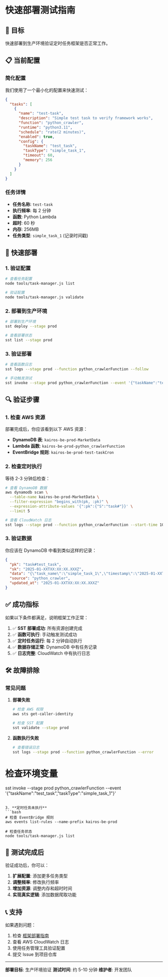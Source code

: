 # 快速部署测试指南

## 🎯 目标

快速部署到生产环境验证定时任务框架是否正常工作。

## 📋 当前配置

### 简化配置

我们使用了一个最小化的配置来快速测试：

```json
{
  "tasks": [
    {
      "name": "test-task",
      "description": "Simple test task to verify framework works",
      "function": "python_crawler",
      "runtime": "python3.11",
      "schedule": "rate(2 minutes)",
      "enabled": true,
      "config": {
        "taskName": "test_task",
        "taskType": "simple_task_1",
        "timeout": 60,
        "memory": 256
      }
    }
  ]
}
```

### 任务详情

- **任务名称**: `test-task`
- **执行频率**: 每 2 分钟
- **函数**: Python Lambda
- **超时**: 60 秒
- **内存**: 256MB
- **任务类型**: `simple_task_1` (记录时间戳)

## 🚀 快速部署

### 1. 验证配置

```bash
# 查看任务配置
node tools/task-manager.js list

# 验证配置
node tools/task-manager.js validate
```

### 2. 部署到生产环境

```bash
# 部署到生产环境
sst deploy --stage prod

# 查看部署状态
sst list --stage prod
```

### 3. 验证部署

```bash
# 查看函数日志
sst logs --stage prod --function python_crawlerFunction --follow

# 手动触发测试
sst invoke --stage prod python_crawlerFunction --event '{"taskName":"test_task","taskType":"simple_task_1"}'
```

## 🔍 验证步骤

### 1. 检查 AWS 资源

部署完成后，你应该看到以下 AWS 资源：

- **DynamoDB 表**: `kairos-be-prod-MarketData`
- **Lambda 函数**: `kairos-be-prod-python_crawlerFunction`
- **EventBridge 规则**: `kairos-be-prod-test-taskCron`

### 2. 检查定时执行

等待 2-3 分钟后检查：

```bash
# 查看 DynamoDB 数据
aws dynamodb scan \
  --table-name kairos-be-prod-MarketData \
  --filter-expression "begins_with(pk, :pk)" \
  --expression-attribute-values '{":pk":{"S":"task#"}}' \
  --limit 5

# 查看 CloudWatch 日志
sst logs --stage prod --function python_crawlerFunction --start-time 10m
```

### 3. 验证数据

你应该在 DynamoDB 中看到类似这样的记录：

```json
{
  "pk": "task#test_task",
  "sk": "2025-01-XXTXX:XX:XX.XXXZ",
  "data": "{\"task_name\":\"simple_task_1\",\"timestamp\":\"2025-01-XXTXX:XX:XX.XXXZ\",\"status\":\"completed\",\"message\":\"Task 1 executed successfully\"}",
  "source": "python_crawler",
  "updated_at": "2025-01-XXTXX:XX:XX.XXXZ"
}
```

## ✅ 成功指标

如果以下条件都满足，说明框架工作正常：

1. ✅ **SST 部署成功**: 所有资源创建完成
2. ✅ **函数可执行**: 手动触发测试成功
3. ✅ **定时任务运行**: 每 2 分钟自动执行
4. ✅ **数据存储正常**: DynamoDB 中有任务记录
5. ✅ **日志完整**: CloudWatch 中有执行日志

## 🛠️ 故障排除

### 常见问题

1. **部署失败**

   ```bash
   # 检查 AWS 权限
   aws sts get-caller-identity

   # 检查 SST 配置
   sst validate --stage prod
   ```

2. **函数执行失败**
   ```bash
   # 查看错误日志
   sst logs --stage prod --function python_crawlerFunction --error
   ```

# 检查环境变量

sst invoke --stage prod python_crawlerFunction --event '{"taskName":"test_task","taskType":"simple_task_1"}'

````

3. **定时任务未执行**
```bash
# 检查 EventBridge 规则
aws events list-rules --name-prefix kairos-be-prod

# 检查任务状态
node tools/task-manager.js list
````

## 🔄 测试完成后

验证成功后，你可以：

1. **扩展配置**: 添加更多任务类型
2. **调整频率**: 修改执行频率
3. **增加资源**: 调整内存和超时时间
4. **实现真实逻辑**: 添加数据爬取功能

## 📞 支持

如果遇到问题：

1. 检查 [框架部署指南](./framework-deployment.md)
2. 查看 AWS CloudWatch 日志
3. 使用任务管理工具验证配置
4. 提交 Issue 到项目仓库

---

**部署目标**: 生产环境验证
**测试时间**: 约 5-10 分钟
**维护者**: 开发团队
